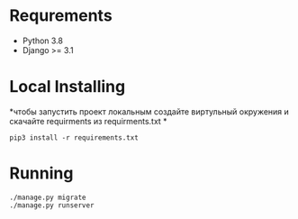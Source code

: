 # Requrements

* Python 3.8
* Django >= 3.1

# Local Installing
*чтобы запустить проект локальным создайте виртульный окружения и скачайте requirments из requirments.txt *  
```
pip3 install -r requirements.txt
```

# Running
```
./manage.py migrate
./manage.py runserver
```